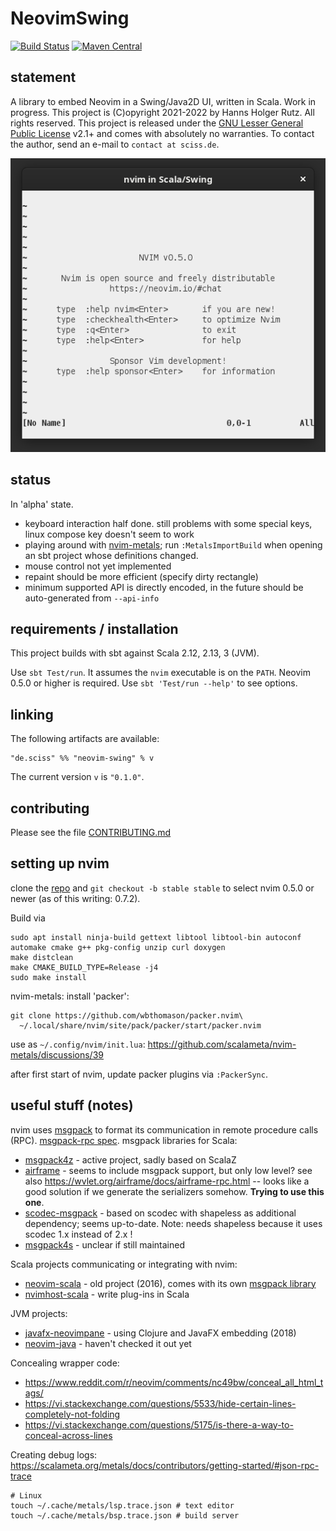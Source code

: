# NeovimSwing

[![Build Status](https://github.com/Sciss/NeovimSwing/workflows/Scala%20CI/badge.svg?branch=main)](https://github.com/Sciss/NeovimSwing/actions?query=workflow%3A%22Scala+CI%22)
[![Maven Central](https://maven-badges.herokuapp.com/maven-central/de.sciss/neovim-swing_2.13/badge.svg)](https://maven-badges.herokuapp.com/maven-central/de.sciss/neovim-swing_2.13)

## statement

A library to embed Neovim in a Swing/Java2D UI, written in Scala. Work in progress.
This project is (C)opyright 2021-2022
by Hanns Holger Rutz. All rights reserved. This project is released under 
the [GNU Lesser General Public License](https://github.com/Sciss/NeovimSwing/raw/main/LICENSE) v2.1+ and comes with
absolutely no warranties. To contact the author, send an e-mail to `contact at sciss.de`.

![screenshot](screenshot.png)

## status

In 'alpha' state.

- keyboard interaction half done. still problems with some special keys, linux compose key doesn't seem to work
- playing around with [nvim-metals](https://github.com/scalameta/nvim-metals/); run `:MetalsImportBuild` when opening 
  an sbt project whose definitions changed.
- mouse control not yet implemented
- repaint should be more efficient (specify dirty rectangle)
- minimum supported API is directly encoded, in the future should be auto-generated from `--api-info`

## requirements / installation

This project builds with sbt against Scala 2.12, 2.13, 3 (JVM).

Use `sbt Test/run`. It assumes the `nvim` executable is on the `PATH`. Neovim 0.5.0 or higher is required.
Use `sbt 'Test/run --help'` to see options.

## linking

The following artifacts are available:

    "de.sciss" %% "neovim-swing" % v

The current version `v` is `"0.1.0"`.

## contributing

Please see the file [CONTRIBUTING.md](CONTRIBUTING.md)

## setting up nvim

clone the [repo](https://github.com/neovim/neovim/) and `git checkout -b stable stable` to select nvim 0.5.0 or
newer (as of this writing: 0.7.2).

Build via

    sudo apt install ninja-build gettext libtool libtool-bin autoconf automake cmake g++ pkg-config unzip curl doxygen
    make distclean
    make CMAKE_BUILD_TYPE=Release -j4
    sudo make install

nvim-metals: install 'packer':

    git clone https://github.com/wbthomason/packer.nvim\
      ~/.local/share/nvim/site/pack/packer/start/packer.nvim

use as `~/.config/nvim/init.lua`: https://github.com/scalameta/nvim-metals/discussions/39

after first start of nvim, update packer plugins via `:PackerSync`.

## useful stuff (notes)

nvim uses [msgpack](https://msgpack.org/) to format its communication in remote procedure calls (RPC).
[msgpack-rpc spec](https://github.com/msgpack-rpc/msgpack-rpc/blob/master/spec.md).
msgpack libraries for Scala:

- [msgpack4z](https://github.com/msgpack4z/msgpack4z-core) - active project, sadly based on ScalaZ
- [airframe](https://github.com/wvlet/airframe) - seems to include msgpack support, but only low level?
  see also https://wvlet.org/airframe/docs/airframe-rpc.html -- looks like a good solution if we generate
  the serializers somehow. **Trying to use this one**.
- [scodec-msgpack](https://github.com/xuwei-k/scodec-msgpack) - based on scodec with shapeless as additional 
   dependency; seems up-to-date. Note: needs shapeless because it uses
   scodec 1.x instead of 2.x !
- [msgpack4s](https://github.com/velvia/msgpack4s) - unclear if still maintained
  
Scala projects communicating or integrating with nvim:

- [neovim-scala](https://github.com/fuyumatsuri/neovim-scala) - old project (2016), comes with its own
  [msgpack library](https://github.com/fuyumatsuri/msgpack-rpc-scala)
- [nvimhost-scala](https://github.com/viniarck/nvimhost-scala) - write plug-ins in Scala

JVM projects:

- [javafx-neovimpane](https://github.com/jebberjeb/javafx-neovimpane) - using Clojure and JavaFX embedding (2018)
- [neovim-java](https://codeberg.org/neovim-java/neovim-java) - haven't checked it out yet

Concealing wrapper code:

- https://www.reddit.com/r/neovim/comments/nc49bw/conceal_all_html_tags/
- https://vi.stackexchange.com/questions/5533/hide-certain-lines-completely-not-folding
- https://vi.stackexchange.com/questions/5175/is-there-a-way-to-conceal-across-lines

Creating debug logs: https://scalameta.org/metals/docs/contributors/getting-started/#json-rpc-trace

    # Linux
    touch ~/.cache/metals/lsp.trace.json # text editor
    touch ~/.cache/metals/bsp.trace.json # build server
